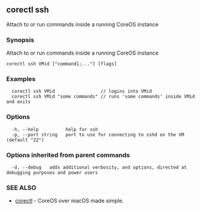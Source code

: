## corectl ssh

Attach to or run commands inside a running CoreOS instance

### Synopsis


Attach to or run commands inside a running CoreOS instance

```
corectl ssh VMid ["command1;..."] [flags]
```

### Examples

```
  corectl ssh VMid                 // logins into VMid
  corectl ssh VMid "some commands" // runs 'some commands' inside VMid and exits
```

### Options

```
  -h, --help          help for ssh
  -p, --port string   port to use for connecting to sshd on the VM (default "22")
```

### Options inherited from parent commands

```
  -d, --debug   adds additional verbosity, and options, directed at debugging purposes and power users
```

### SEE ALSO
* [corectl](corectl.md)	 - CoreOS over macOS made simple.

